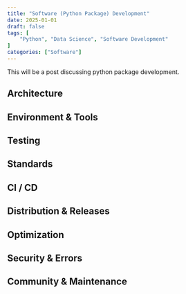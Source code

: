 ```yaml
---
title: "Software (Python Package) Development"
date: 2025-01-01
draft: false
tags: [
    "Python", "Data Science", "Software Development"
]
categories: ["Software"]
---
```


This will be a post discussing python package development.

## Architecture

## Environment & Tools

## Testing

## Standards

## CI / CD

## Distribution & Releases

## Optimization

## Security & Errors

## Community & Maintenance
